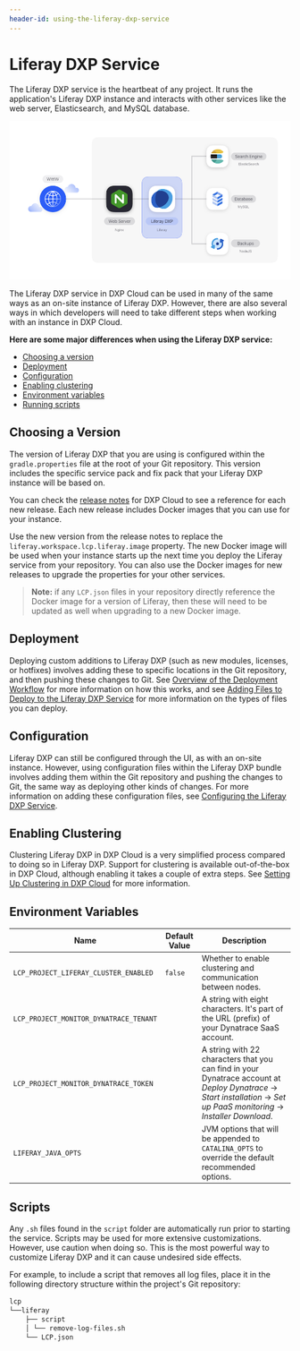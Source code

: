 ```yaml
---
header-id: using-the-liferay-dxp-service
---
```


# Liferay DXP Service

The Liferay DXP service is the heartbeat of any project. It runs the application's Liferay DXP instance and interacts with other services like the web server, Elasticsearch, and MySQL database.

![Figure 1: The Liferay DXP service is one of several services available in DXP Cloud.](../../images/services-dxp.png)

The Liferay DXP service in DXP Cloud can be used in many of the same ways as an on-site instance of Liferay DXP. However, there are also several ways in which developers will need to take different steps when working with an instance in DXP Cloud.

**Here are some major differences when using the Liferay DXP service:**

* [Choosing a version](#choosing-a-version)
* [Deployment](#deployment)
* [Configuration](#configuration)
* [Enabling clustering](#enabling-clustering)
* [Environment variables](#environment-variables)
* [Running scripts](#running-scripts)

## Choosing a Version

The version of Liferay DXP that you are using is configured within the `gradle.properties` file at the root of your Git repository. This version includes the specific service pack and fix pack that your Liferay DXP instance will be based on.

You can check the [release notes](https://help.liferay.com/hc/en-us/categories/360001192512) for DXP Cloud to see a reference for each new release. Each new release includes Docker images that you can use for your instance.

Use the new version from the release notes to replace the `liferay.workspace.lcp.liferay.image` property. The new Docker image will be used when your instance starts up the next time you deploy the Liferay service from your repository. You can also use the Docker images for new releases to upgrade the properties for your other services.

> **Note:** if any `LCP.json` files in your repository directly reference the Docker image for a version of Liferay, then these will need to be updated as well when upgrading to a new Docker image.

## Deployment

Deploying custom additions to Liferay DXP (such as new modules, licenses, or hotfixes) involves adding these to specific locations in the Git repository, and then pushing these changes to Git. See [Overview of the Deployment Workflow](./06-overview-of-the-deployment-workflow.md) for more information on how this works, and see [Adding Files to Deploy to the Liferay DXP Service](./03-adding-files-to-deploy-to-the-liferay-dxp-service.md) for more information on the types of files you can deploy.

## Configuration

Liferay DXP can still be configured through the UI, as with an on-site instance. However, using configuration files within the Liferay DXP bundle involves adding them within the Git repository and pushing the changes to Git, the same way as deploying other kinds of changes. For more information on adding these configuration files, see [Configuring the Liferay DXP Service](./04-configuring-the-liferay-dxp-service.md).

## Enabling Clustering

Clustering Liferay DXP in DXP Cloud is a very simplified process compared to doing so in Liferay DXP. Support for clustering is available out-of-the-box in DXP Cloud, although enabling it takes a couple of extra steps. See [Setting Up Clustering in DXP Cloud](./05-setting-up-clustering-in-dxp-cloud.md) for more information.

## Environment Variables

Name                                  | Default Value | Description  |
------------------------------------- | ------------- | ------------ |
`LCP_PROJECT_LIFERAY_CLUSTER_ENABLED` | `false`       | Whether to enable clustering and communication between nodes. |
`LCP_PROJECT_MONITOR_DYNATRACE_TENANT` |               | A string with eight characters. It's part of the URL (prefix) of your Dynatrace SaaS account. |
`LCP_PROJECT_MONITOR_DYNATRACE_TOKEN` |               | A string with 22 characters that you can find in your Dynatrace account at *Deploy Dynatrace* &rarr; *Start installation* &rarr; *Set up PaaS monitoring* &rarr; *Installer Download*. |
`LIFERAY_JAVA_OPTS` | | JVM options that will be appended to `CATALINA_OPTS` to override the default recommended options. |

## Scripts

Any `.sh` files found in the `script` folder are automatically run prior to starting the service. Scripts may be used for more extensive customizations. However, use caution when doing so. This is the most powerful way to customize Liferay DXP and it can cause undesired side effects.

For example, to include a script that removes all log files, place it in the following directory structure within the project's Git repository:

    lcp
    └──liferay
        ├── script
        │ └── remove-log-files.sh
        └── LCP.json
